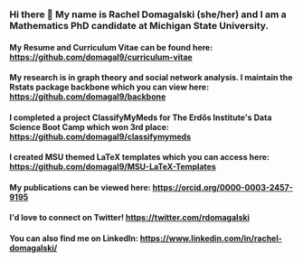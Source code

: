 ### Hi there 👋 My name is Rachel Domagalski (she/her) and I am a Mathematics PhD candidate at Michigan State University. 

#### My Resume and Curriculum Vitae can be found here: https://github.com/domagal9/curriculum-vitae
#### My research is in graph theory and social network analysis. I maintain the Rstats package backbone which you can view here: https://github.com/domagal9/backbone
#### I completed a project ClassifyMyMeds for The Erdős Institute's Data Science Boot Camp which won 3rd place: https://github.com/domagal9/classifymymeds
#### I created MSU themed LaTeX templates which you can access here: https://github.com/domagal9/MSU-LaTeX-Templates
#### My publications can be viewed here: https://orcid.org/0000-0003-2457-9195
#### I'd love to connect on Twitter! https://twitter.com/rdomagalski
#### You can also find me on LinkedIn: https://www.linkedin.com/in/rachel-domagalski/
<!--
**domagal9/domagal9** is a ✨ _special_ ✨ repository because its `README.md` (this file) appears on your GitHub profile.

Here are some ideas to get you started:

- 🔭 I’m currently working on ...
- 🌱 I’m currently learning ...
- 👯 I’m looking to collaborate on ...
- 🤔 I’m looking for help with ...
- 💬 Ask me about ...
- 📫 How to reach me: ...
- 😄 Pronouns: ...
- ⚡ Fun fact: ...
-->
